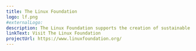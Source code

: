 ```yaml
---
title: The Linux Foundation
logo: lf.png
#externalLogo:
description: The Linux Foundation supports the creation of sustainable open source ecosystems by providing financial and intellectual resources, infrastructure, services, events, and training.
linkText: Visit The Linux Foundation
projectUrl: https://www.linuxfoundation.org/
---
```


